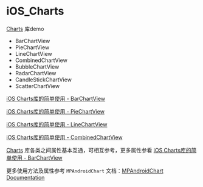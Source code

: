 # iOS_Charts

[Charts](https://github.com/danielgindi/Charts) 库demo

- BarChartView
- PieChartView
- LineChartView
- CombinedChartView
- BubbleChartView
- RadarChartView
- CandleStickChartView
- ScatterChartView







[iOS Charts库的简单使用 - BarChartView](https://www.jianshu.com/p/1cfe3ee3e682)

[iOS Charts库的简单使用 - PieChartView](https://www.jianshu.com/p/37180853650c)

[iOS Charts库的简单使用 - LineChartView](https://www.jianshu.com/p/5d7c41d7ba11)

[iOS Charts库的简单使用 - CombinedChartView](https://www.jianshu.com/p/5ef910cabe46)



[Charts](https://github.com/danielgindi/Charts) 库各类之间属性基本互通，可相互参考，更多属性参看 [iOS Charts库的简单使用 - BarChartView](https://www.jianshu.com/p/1cfe3ee3e682)



更多使用方法及属性参考 `MPAndroidChart` 文档：[MPAndroidChart Documentation](https://weeklycoding.com/mpandroidchart-documentation/)